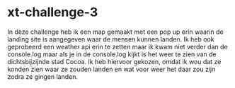 # xt-challenge-3 
In deze challenge heb ik een map gemaakt met een pop up erin waarin de landing site is aangegeven waar de mensen kunnen landen. 
Ik heb ook geprobeerd een weather api erin te zetten maar ik kwam niet verder dan de console.log maar als je in de console.log kijkt is het weer te zien 
van de dichtsbijzijnde stad Cocoa. Ik heb hiervoor gekozen, omdat ik wou dat ze konden zien waar ze zouden landen en wat voor weer het daar zou zijn zodra ze gingen
landen.
